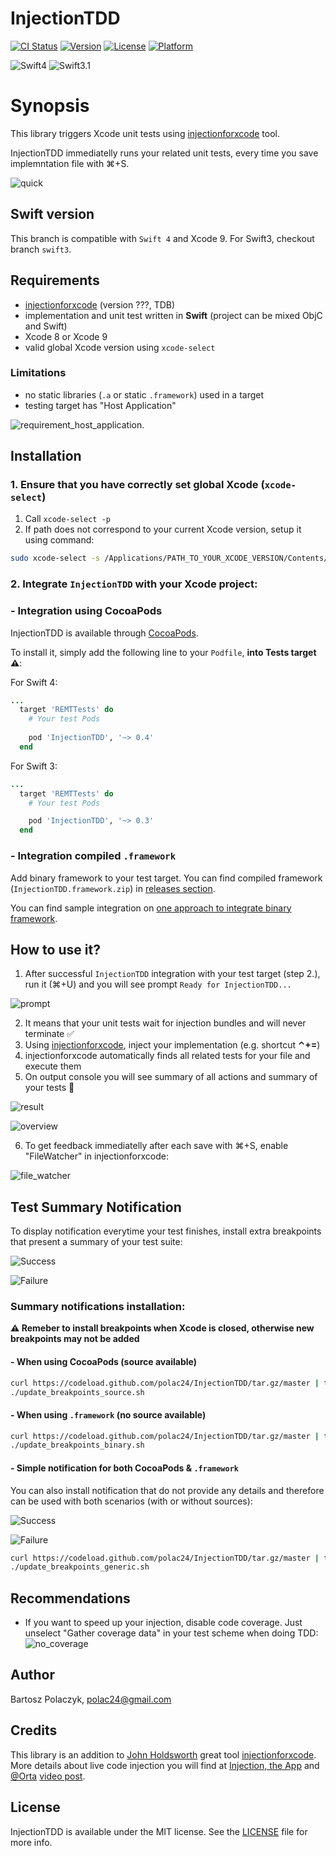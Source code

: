 # InjectionTDD

[![CI Status](http://img.shields.io/travis/polac24/InjectionTDD.svg?style=flat)](https://travis-ci.org/polac24/InjectionTDD)
[![Version](https://img.shields.io/cocoapods/v/InjectionTDD.svg?style=flat)](http://cocoapods.org/pods/InjectionTDD)
[![License](https://img.shields.io/cocoapods/l/InjectionTDD.svg?style=flat)](http://cocoapods.org/pods/InjectionTDD)
[![Platform](https://img.shields.io/cocoapods/p/InjectionTDD.svg?style=flat)](http://cocoapods.org/pods/InjectionTDD)

![Swift4](https://img.shields.io/badge/Swift-4.0-brightgreen.svg)
![Swift3.1](https://img.shields.io/badge/Swift-3.1-yellowgreen.svg)

# Synopsis

This library triggers Xcode unit tests using [injectionforxcode](https://github.com/johnno1962/injectionforxcode) tool.

InjectionTDD immediatelly runs your related unit tests, every time you save implemntation file with ⌘+S.

![quick](documentation/gifs/quick.gif)


## Swift version

This branch is compatible with `Swift 4` and Xcode 9. For Swift3, checkout branch `swift3`.

## Requirements

* [injectionforxcode](https://github.com/johnno1962/injectionforxcode) (version ???, TDB)
* implementation and unit test written in **Swift** (project can be mixed ObjC and Swift)
* Xcode 8 or Xcode 9
* valid global Xcode version using `xcode-select`

### Limitations

* no static libraries (`.a` or static `.framework`) used in a target
* testing target has "Host Application"

![requirement_host_application](documentation/images/requirement_host_application.png).

## Installation

### 1. Ensure that you have correctly set global Xcode (`xcode-select`)

1. Call `xcode-select -p`
2. If path does not correspond to your current Xcode version, setup it using command:

```bash
sudo xcode-select -s /Applications/PATH_TO_YOUR_XCODE_VERSION/Contents/Developer
```

### 2. Integrate `InjectionTDD` with your Xcode project:

### - Integration using CocoaPods

InjectionTDD is available through [CocoaPods](http://cocoapods.org).

To install it, simply add the following line to your `Podfile`, **into Tests target :warning:**:

For Swift 4:

```ruby
...
  target 'REMTTests' do
    # Your test Pods
  
    pod 'InjectionTDD', '~> 0.4'
  end
```

For Swift 3:

```ruby
...
  target 'REMTTests' do
    # Your test Pods

    pod 'InjectionTDD', '~> 0.3'
  end
```

### - Integration compiled  `.framework`

Add binary framework to your test target. You can find compiled framework (`InjectionTDD.framework.zip`) in [releases section](https://github.com/polac24/InjectionTDD/releases).

You can find sample integration on [one approach to integrate binary framework](documentation/Integrate_binary.md).

## How to use it?

1. After successful  `InjectionTDD` integration with your test target (step 2.), run it (⌘+U) and you will see prompt `Ready for InjectionTDD...`

![prompt](documentation/images/prompt.png)

2. It means that your unit tests wait for injection bundles and will never terminate :white_check_mark:
3. Using [injectionforxcode](https://github.com/johnno1962/injectionforxcode), inject your implementation (e.g. shortcut **⌃+=**)
4. injectionforxcode automatically finds all related tests for your file and execute them
5. On output console you will see summary of all actions and summary of your tests :tada:

![result](documentation/images/result.png)

![overview](documentation/gifs/overview.gif)

6. To get feedback immediatelly after each save with ⌘+S, enable "FileWatcher" in injectionforxcode:

![file_watcher](documentation/images/file_watcher.png)

## Test Summary Notification

To display notification everytime your test finishes, install extra breakpoints that present a summary of your test suite:

![Success](documentation/images/notification_success.png)

![Failure](documentation/images/notification_failure.png)


### Summary notifications installation:

**:warning: Remeber to install breakpoints when Xcode is closed, otherwise new breakpoints may not be added**

#### - When using CocoaPods (source available)

```bash
curl https://codeload.github.com/polac24/InjectionTDD/tar.gz/master | tar -xz --strip=3 InjectionTDD-master/scripts/update_breakpoints_source/
./update_breakpoints_source.sh
```

#### - When using `.framework` (no source available)

```bash
curl https://codeload.github.com/polac24/InjectionTDD/tar.gz/master | tar -xz --strip=3 InjectionTDD-master/scripts/update_breakpoints_binary/
./update_breakpoints_binary.sh
```

#### - Simple notification for both CocoaPods & `.framework`

You can also install notification that do not provide any details and therefore can be used with both scenarios (with or without sources):

![Success](documentation/images/notification_success_generic.png)

![Failure](documentation/images/notification_failure_generic.png)

```bash
curl https://codeload.github.com/polac24/InjectionTDD/tar.gz/master | tar -xz --strip=3 InjectionTDD-master/scripts/update_breakpoints_generic/
./update_breakpoints_generic.sh
```

## Recommendations

* If you want to speed up your injection, disable code coverage. Just unselect "Gather coverage data" in your test scheme when doing TDD: ![no_coverage](documentation/images/no_coverage.png)


## Author

Bartosz Polaczyk, polac24@gmail.com

## Credits

This library is an addition to [John Holdsworth](https://github.com/johnno1962) great tool [injectionforxcode](https://github.com/johnno1962/injectionforxcode). More details about live code injection you will find at [Injection, the App](http://johnholdsworth.com/injection.html) and [@Orta](https://twitter.com/@orta) [video post](http://artsy.github.io/blog/2016/03/05/iOS-Code-Injection/).

## License

InjectionTDD is available under the MIT license. See the [LICENSE](LICENSE) file for more info.
